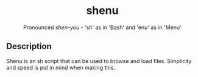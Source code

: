 <h1 align="center">shenu</h1>
<p align="center">Pronounced <i>shen-you</i> - 'sh' as in 'Bash' and 'enu' as in 'Menu'</p>

## Description
Shenu is an sh script that can be used to browse and load files. Simplicity and speed is put in mind when making this.

